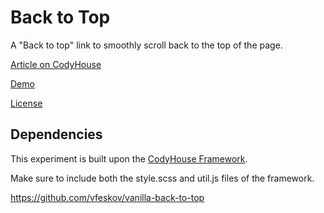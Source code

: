 # Back to Top

A "Back to top" link to smoothly scroll back to the top of the page.

[Article on CodyHouse](https://codyhouse.co/gem/back-to-top)

[Demo](https://codyhouse.co/demo/back-to-top)
 
[License](https://codyhouse.co/license)

## Dependencies

This experiment is built upon the [CodyHouse Framework](https://github.com/CodyHouse/codyhouse-framework).

Make sure to include both the style.scss and util.js files of the framework.


https://github.com/vfeskov/vanilla-back-to-top
